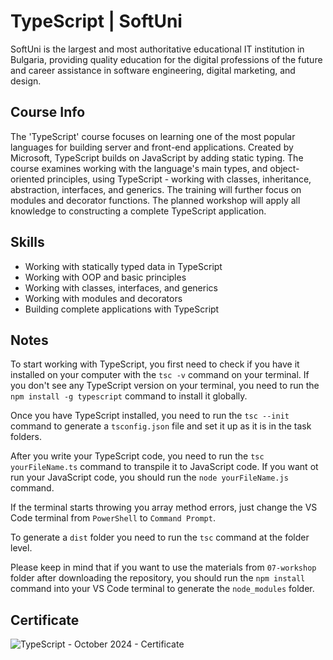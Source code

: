 # TypeScript | SoftUni

SoftUni is the largest and most authoritative educational IT institution in Bulgaria, providing quality education for the digital professions of the future and career assistance in software engineering, digital marketing, and design.

## Course Info

The 'TypeScript' course focuses on learning one of the most popular languages ​​for building server and front-end applications. Created by Microsoft, TypeScript builds on JavaScript by adding static typing. The course examines working with the language's main types, and object-oriented principles, using TypeScript - working with classes, inheritance, abstraction, interfaces, and generics. The training will further focus on modules and decorator functions. The planned workshop will apply all knowledge to constructing a complete TypeScript application.

## Skills

- Working with statically typed data in TypeScript
- Working with OOP and basic principles
- Working with classes, interfaces, and generics
- Working with modules and decorators
- Building complete applications with TypeScript

## Notes

To start working with TypeScript, you first need to check if you have it installed on your computer with the ```tsc -v``` command on your terminal. If you don't see any TypeScript version on your terminal, you need to run the ```npm install -g typescript``` command to install it globally.

Once you have TypeScript installed, you need to run the ```tsc --init``` command to generate a ```tsconfig.json``` file and set it up as it is in the task folders.

After you write your TypeScript code, you need to run the ```tsc yourFileName.ts``` command to transpile it to JavaScript code. If you want ot run your JavaScript code, you should run the ```node yourFileName.js``` command.

If the terminal starts throwing you array method errors, just change the VS Code terminal from ```PowerShell``` to ```Command Prompt```.

To generate a ```dist``` folder you need to run the ```tsc``` command at the folder level.

Please keep in mind that if you want to use the materials from ```07-workshop``` folder after downloading the repository, you should run the ```npm install``` command into your VS Code terminal to generate the ```node_modules``` folder.

## Certificate

![TypeScript - October 2024 - Certificate](https://github.com/user-attachments/assets/23072604-2aba-47be-bba2-efe6e3c1dda5)